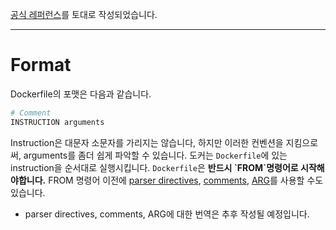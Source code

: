 [공식 레퍼런스](https://docs.docker.com/engine/reference/builder/)를 토대로 작성되었습니다.

---

# Format
Dockerfile의 포맷은 다음과 같습니다.
```bash
# Comment
INSTRUCTION arguments
```
Instruction은 대문자 소문자를 가리지는 않습니다, 하지만 이러한 컨벤션을 지킴으로써, arguments를 좀더 쉽게 파악할 수 있습니다.
도커는 `Dockerfile`에 있는 instruction을 순서대로 실행시킵니다. `Dockerfile`은 **반드시 \`FROM\`명령어로 시작해야합니다.**
FROM 명령어 이전에 [parser directives](#parser-directives), [comments](#format), [ARG](#arg)를 사용할 수도 있습니다.

* parser directives, comments, ARG에 대한 번역은 추후 작성될 예정입니다.
